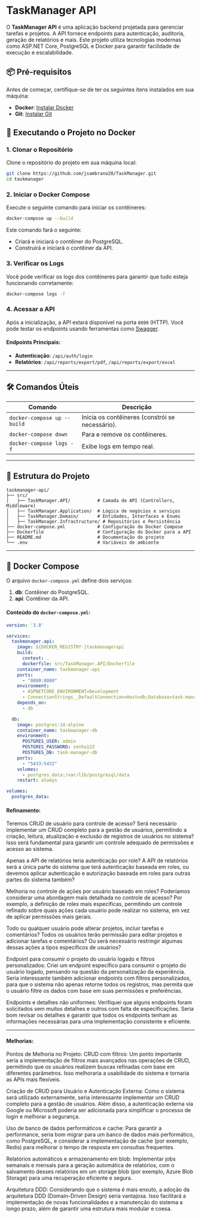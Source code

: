 # TaskManager API

O **TaskManager API** é uma aplicação backend projetada para gerenciar tarefas e projetos. A API fornece endpoints para autenticação, auditoria, geração de relatórios e mais. Este projeto utiliza tecnologias modernas como ASP.NET Core, PostgreSQL e Docker para garantir facilidade de execução e escalabilidade.

## 📦 Pré-requisitos

Antes de começar, certifique-se de ter os seguintes itens instalados em sua máquina:

- **Docker**: [Instalar Docker](https://www.docker.com/products/docker-desktop)
- **Git**: [Instalar Git](https://git-scm.com/)

## 🚀 Executando o Projeto no Docker

### 1. Clonar o Repositório

Clone o repositório do projeto em sua máquina local:

```bash
git clone https://github.com/jsambrano20/TaskManager.git
cd taskmanager
```

### 2. Iniciar o Docker Compose

Execute o seguinte comando para iniciar os contêineres:

```bash
docker-compose up --build
```

Este comando fará o seguinte:
- Criará e iniciará o contêiner do PostgreSQL.
- Construirá e iniciará o contêiner da API.

### 3. Verificar os Logs

Você pode verificar os logs dos contêineres para garantir que tudo esteja funcionando corretamente:

```bash
docker-compose logs -f
```

### 4. Acessar a API

Após a inicialização, a API estará disponível na porta `8080` (HTTP). Você pode testar os endpoints usando ferramentas como [Swagger](http://localhost:8080/swagger/index.html).

#### Endpoints Principais:
- **Autenticação**: `/api/auth/login`
- **Relatórios**: `/api/reports/export/pdf`, `/api/reports/export/excel`

---

## 🛠️ Comandos Úteis

| Comando                          | Descrição                                      |
|----------------------------------|------------------------------------------------|
| `docker-compose up --build`      | Inicia os contêineres (constrói se necessário). |
| `docker-compose down`            | Para e remove os contêineres.                  |
| `docker-compose logs -f`         | Exibe logs em tempo real.                      |

---

## 📂 Estrutura do Projeto

```
taskmanager-api/
├── src/
│   ├── TaskManager.API/          # Camada de API (Controllers, Middleware)
│   ├── TaskManager.Application/  # Lógica de negócios e serviços
│   ├── TaskManager.Domain/       # Entidades, Interfaces e Enums
│   ├── TaskManager.Infrastructure/ # Repositórios e Persistência
├── docker-compose.yml            # Configuração do Docker Compose
├── Dockerfile                    # Configuração do Docker para a API
├── README.md                     # Documentação do projeto
└── .env                          # Variáveis de ambiente
```

---

## 🐳 Docker Compose

O arquivo `docker-compose.yml` define dois serviços:

1. **db**: Contêiner do PostgreSQL.
2. **api**: Contêiner da API.

#### Conteúdo do `docker-compose.yml`:

```yaml
version: '3.8'

services:
  taskmanager.api:
    image: ${DOCKER_REGISTRY-}taskmanagerapi
    build:
      context: .
      dockerfile: src/TaskManager.API/Dockerfile
    container_name: taskmanager-api
    ports:
      - "8080:8080"
    environment:
      - ASPNETCORE_ENVIRONMENT=Development
      - ConnectionStrings__DefaultConnection=Host=db;Database=task-manager-db;Username=admin;Password=senha123;
    depends_on:
      - db

  db:
    image: postgres:14-alpine
    container_name: taskmanager-db
    environment:
      POSTGRES_USER: admin
      POSTGRES_PASSWORD: senha123
      POSTGRES_DB: task-manager-db 
    ports:
      - "5433:5432"
    volumes:
      - postgres_data:/var/lib/postgresql/data
    restart: always

volumes:
  postgres_data:
```
#### Refinamento:

Teremos CRUD de usuário para controle de acesso?
Será necessário implementar um CRUD completo para a gestão de usuários, permitindo a criação, leitura, atualização e exclusão de registros de usuários no sistema? Isso será fundamental para garantir um controle adequado de permissões e acesso ao sistema.

Apenas a API de relatórios teria autenticação por role?
A API de relatórios será a única parte do sistema que terá autenticação baseada em roles, ou devemos aplicar autenticação e autorização baseada em roles para outras partes do sistema também?

Melhoria no controle de ações por usuário baseado em roles?
Poderíamos considerar uma abordagem mais detalhada no controle de acesso? Por exemplo, a definição de roles mais específicas, permitindo um controle refinado sobre quais ações cada usuário pode realizar no sistema, em vez de aplicar permissões mais gerais.

Todo ou qualquer usuário pode alterar projetos, incluir tarefas e comentários?
Todos os usuários terão permissão para editar projetos e adicionar tarefas e comentários? Ou será necessário restringir algumas dessas ações a tipos específicos de usuários?

Endpoint para consumir o projeto do usuário logado e filtros personalizados:
Criei um endpoint específico para consumir o projeto do usuário logado, pensando na questão da personalização da experiência. Seria interessante também adicionar endpoints com filtros personalizados, para que o sistema não apenas retorne todos os registros, mas permita que o usuário filtre os dados com base em suas permissões e preferências.

Endpoints e detalhes não uniformes:
Verifiquei que alguns endpoints foram solicitados sem muitos detalhes e outros com falta de especificações. Seria bom revisar os detalhes e garantir que todos os endpoints tenham as informações necessárias para uma implementação consistente e eficiente.

---
#### Melhorias:

Pontos de Melhoria no Projeto:
CRUD com filtros:
Um ponto importante seria a implementação de filtros mais avançados nas operações de CRUD, permitindo que os usuários realizem buscas refinadas com base em diferentes parâmetros. Isso melhoraria a usabilidade do sistema e tornaria as APIs mais flexíveis.

Criação de CRUD para Usuário e Autenticação Externa:
Como o sistema será utilizado externamente, seria interessante implementar um CRUD completo para a gestão de usuários. Além disso, a autenticação externa via Google ou Microsoft poderia ser adicionada para simplificar o processo de login e melhorar a segurança.

Uso de banco de dados performáticos e cache:
Para garantir a performance, seria bom migrar para um banco de dados mais performático, como PostgreSQL, e considerar a implementação de cache (por exemplo, Redis) para melhorar o tempo de resposta em consultas frequentes.

Relatórios automáticos e armazenamento em blob:
Implementar jobs semanais e mensais para a geração automática de relatórios, com o salvamento desses relatórios em um storage blob (por exemplo, Azure Blob Storage) para uma recuperação eficiente e segura.

Arquitetura DDD:
Considerando que o sistema é mais enxuto, a adoção da arquitetura DDD (Domain-Driven Design) seria vantajosa. Isso facilitará a implementação de novas funcionalidades e a manutenção do sistema a longo prazo, além de garantir uma estrutura mais modular e coesa.
